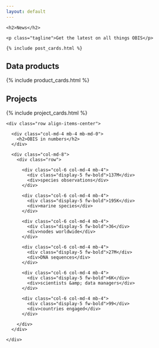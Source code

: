 ```yaml
---
layout: default
---
```


<section class="section-light">
  <div class="container">

    <h2>News</h2>

    <p class="tagline">Get the latest on all things OBIS</p>

    {% include post_cards.html %}
  </div>

</section>

<section class="section-dark">
  <div class="container">
    <h2>Data products</h2>
    {% include product_cards.html %}
  </div>
</section>

<section class="section-light">
  <div class="container">

  <h2>Projects</h2>

  {% include project_cards.html %}

  </div>
</section>

<section class="section-dark">
  <div class="container">

    <div class="row align-items-center">
      
      <div class="col-md-4 mb-4 mb-md-0">
        <h2>OBIS in numbers</h2>
      </div>

      <div class="col-md-8">
        <div class="row">
          
          <div class="col-6 col-md-4 mb-4">
            <div class="display-5 fw-bold">137M</div>
            <div>species observations</div>
          </div>

          <div class="col-6 col-md-4 mb-4">
            <div class="display-5 fw-bold">195K</div>
            <div>marine species</div>
          </div>

          <div class="col-6 col-md-4 mb-4">
            <div class="display-5 fw-bold">36</div>
            <div>nodes worldwide</div>
          </div>

          <div class="col-6 col-md-4 mb-4">
            <div class="display-5 fw-bold">27M</div>
            <div>DNA sequences</div>
          </div>

          <div class="col-6 col-md-4 mb-4">
            <div class="display-5 fw-bold">6K</div>
            <div>scientists &amp; data managers</div>
          </div>

          <div class="col-6 col-md-4 mb-4">
            <div class="display-5 fw-bold">99</div>
            <div>countries engaged</div>
          </div>

        </div>
      </div>

    </div>

  </div>
</section>